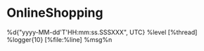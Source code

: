 # OnlineShopping

<pattern>%d{"yyyy-MM-dd'T'HH:mm:ss.SSSXXX", UTC} %level [%thread] %logger{10} [%file:%line] %msg%n</pattern>
